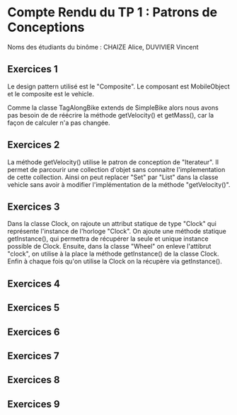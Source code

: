 # Compte Rendu du TP 1 : Patrons de Conceptions

Noms des étudiants du binôme : CHAIZE Alice, DUVIVIER Vincent

## Exercices 1
Le design pattern utilisé est le "Composite".  Le composant est MobileObject et le composite est le vehicle.

Comme la classe TagAlongBike extends de SimpleBike alors nous avons pas besoin de de réécrire la méthode getVelocity() et getMass(), car la façon de calculer n'a pas changée. 

## Exercices 2
La méthode getVelocity() utilise le patron de conception de "Iterateur". Il permet de parcourir une collection d'objet sans connaitre l'implementation de cette collection. Ainsi on peut replacer "Set" par "List" dans la classe vehicle sans avoir à modifier l'implémentation de la méthode "getVelocity()". 

## Exercices 3
Dans la classe Clock, on rajoute un attribut statique de type "Clock" qui représente l'instance de l'horloge "Clock". On ajoute une méthode statique getInstance(), qui permettra de récupérer la seule et unique instance possible de Clock. Ensuite, dans la classe "Wheel" on enleve l'attibrut "clock", on utilise à la place la méthode getInstance() de la classe Clock. Enfin à chaque fois qu'on utilise la Clock on la récupère via getInstance(). 

## Exercices 4

## Exercices 5

## Exercices 6

## Exercices 7

## Exercices 8

## Exercices 9
